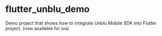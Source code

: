 # flutter_unblu_demo

Demo project that shows how to integrate Unblu Mobile SDK into Flutter project.
(now available for ios)
